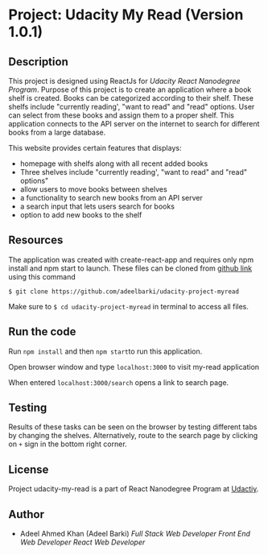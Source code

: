 # Project: Udacity My Read (Version 1.0.1)

## Description

This project is designed using ReactJs for _Udacity React Nanodegree Program_. Purpose of this project is to create an application where a book shelf is created. Books can be categorized according to their shelf. These shelfs include "currently reading', "want to read" and "read" options. User can select from these books and assign them to a proper shelf. This application connects to the API server on the internet to search for different books from a large database.  

This website provides certain features that displays:

* homepage with shelfs along with all recent added books
* Three shelves include "currently reading', "want to read" and "read" options"
* allow users to move books between shelves
* a functionality to search new books from an API server
* a search input that lets users search for books
* option to add new books to the shelf 


## Resources

The application was created with create-react-app and requires only npm install and npm start to launch. These files can be cloned from [github link]( https://github.com/adeelbarki/udacity-project-myread ) using this command

`$ git clone https://github.com/adeelbarki/udacity-project-myread`

Make sure to `$ cd udacity-project-myread` in terminal to access all files. 

## Run the code

Run `npm install` and then `npm start`to run this application.

Open browser window and type `localhost:3000` to visit my-read application

When entered `localhost:3000/search` opens a link to search page.

## Testing

Results of these tasks can be seen on the browser by testing different tabs by changing the shelves. Alternatively, route to the search page by clicking on `+` sign in the bottom right corner.

## License

Project udacity-my-read is a part of React Nanodegree Program at [Udactiy](https://www.udacity.com/course/react-nanodegree--nd019).  

## Author

* Adeel Ahmed Khan (Adeel Barki)
  _Full Stack Web Developer_
  _Front End Web Developer_
  _React Web Developer_

